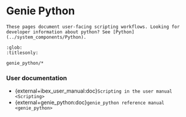 # Genie Python

```{note}
These pages document user-facing scripting workflows. Looking for developer information about python? See [Python](../system_components/Python).
```

```{toctree}
:glob:
:titlesonly:

genie_python/*
```

### User documentation

- {external+ibex_user_manual:doc}`Scripting in the user manual <Scripting>`
- {external+genie_python:doc}`genie_python reference manual <genie_python>`

